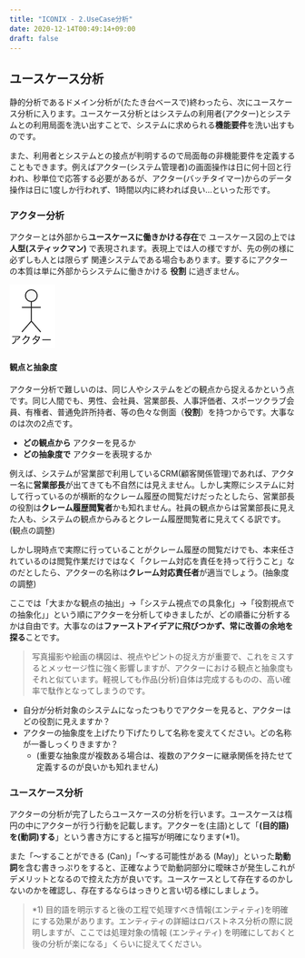 ```yaml
---
title: "ICONIX - 2.UseCase分析"
date: 2020-12-14T00:49:14+09:00
draft: false
---
```


##  ユースケース分析
静的分析であるドメイン分析が(たたき台ベースで)終わったら、次にユースケース分析に入ります。ユースケース分析とはシステムの利用者(アクター)とシステムとの利用局面を洗い出すことで、システムに求められる**機能要件**を洗い出すものです。

また、利用者とシステムとの接点が判明するので局面毎の非機能要件を定義することもできます。例えばアクター(システム管理者)の画面操作は日に何十回と行われ、秒単位で応答する必要があるが、アクター(バッチタイマー)からのデータ操作は日に1度しか行われず、1時間以内に終われば良い…といった形です。

### アクター分析
アクターとは外部から**ユースケースに働きかける存在**で ユースケース図の上では **人型(スティックマン)** で表現されます。表現上では人の様ですが、先の例の様に必ずしも人とは限らず 関連システムである場合もあります。要するにアクターの本質は単に外部からシステムに働きかける **役割** に過ぎません。

![](./actor.png)

#### 観点と抽象度

アクター分析で難しいのは、同じ人やシステムをどの観点から捉えるかという点です。同じ人間でも、男性、会社員、営業部長、人事評価者、スポーツクラブ会員、有権者、普通免許所持者、等の色々な側面（**役割**）を持つからです。大事なのは次の2点です。
- **どの観点から** アクターを見るか
- **どの抽象度で** アクターを表現するか

例えば、システムが営業部で利用しているCRM(顧客関係管理)であれば、アクター名に**営業部長**が出てきても不自然には見えません。しかし実際にシステムに対して行っているのが横断的なクレーム履歴の閲覧だけだったとしたら、営業部長の役割は**クレーム履歴閲覧者**かも知れません。社員の観点からは営業部長に見えた人も、システムの観点からみるとクレーム履歴閲覧者に見えてくる訳です。(観点の調整)

しかし現時点で実際に行っていることがクレーム履歴の閲覧だけでも、本来任されているのは閲覧作業だけではなく「クレーム対応を責任を持って行うこと」なのだとしたら、アクターの名称は**クレーム対応責任者**が適当でしょう。(抽象度の調整)

ここでは「大まかな観点の抽出」→「システム視点での具象化」→「役割視点での抽象化」」という順にアクターを分析してゆきましたが、どの順番に分析するかは自由です。大事なのは**ファーストアイデアに飛びつかず、常に改善の余地を探る**ことです。

> 写真撮影や絵画の構図は、視点やピントの捉え方が重要で、これをミスするとメッセージ性に強く影響しますが、アクターにおける観点と抽象度もそれと似ています。軽視しても作品(分析)自体は完成するものの、高い確率で駄作となってしまうのです。

- 自分が分析対象のシステムになったつもりでアクターを見ると、アクターはどの役割に見えますか？
- アクターの抽象度を上げたり下げたりして名称を変えてください。どの名称が一番しっくりきますか？
  - (重要な抽象度が複数ある場合は、複数のアクターに継承関係を持たせて定義するのが良いかも知れません)

### ユースケース分析
アクターの分析が完了したらユースケースの分析を行います。ユースケースは楕円の中にアクターが行う行動を記載します。アクターを(主語)として「**(目的語)を(動詞)する**」という書き方にすると描写が明確になります(*1)。

また「〜することができる (Can)」「〜する可能性がある (May)」といった**助動詞**を含む書きっぷりをすると、正確なようで助動詞部分に曖昧さが発生しこれがデメリットとなるので控えた方が良いです。ユースケースとして存在するのかしないのかを確認し、存在するならはっきりと言い切る様にしましょう。

> *1) 目的語を明示すると後の工程で処理すべき情報(エンティティ)を明確にする効果があります。エンティティの詳細はロバストネス分析の際に説明しますが、ここでは処理対象の情報 (エンティティ) を明確にしておくと後の分析が楽になる」くらいに捉えてください。

